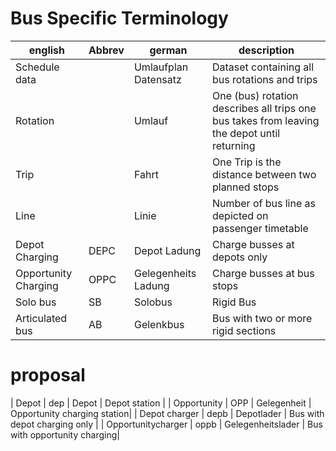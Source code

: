 Bus Specific Terminology
========================

| english | Abbrev | german | description |
| ------- | ------ | ------ | ----------- |
| Schedule data | | Umlaufplan Datensatz | Dataset containing all bus rotations and trips |
| Rotation | | Umlauf| One (bus) rotation describes all trips one bus takes from leaving the depot until returning |
| Trip | | Fahrt | One Trip is the distance between two planned stops |
| Line | | Linie | Number of bus line as depicted on passenger timetable |
| Depot Charging | DEPC | Depot Ladung | Charge busses at depots only |
| Opportunity Charging | OPPC | Gelegenheits Ladung | Charge busses at bus stops |
| Solo bus | SB | Solobus | Rigid Bus |
| Articulated bus | AB | Gelenkbus | Bus with two or more rigid sections |

# proposal
| Depot | dep | Depot | Depot station |
| Opportunity | OPP | Gelegenheit | Opportunity charging station|
| Depot charger | depb | Depotlader | Bus with depot charging only |
| Opportunitycharger | oppb | Gelegenheitslader | Bus with opportunity charging|
